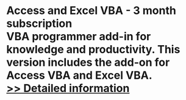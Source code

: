 # Access and Excel VBA - 3 month subscription<br />VBA programmer add-in for knowledge and productivity. This version includes the add-on for Access VBA and Excel VBA.<br />[>> Detailed information](https://secure.shareit.com/shareit/product.html?productid=300804941&affiliateid=200057808)